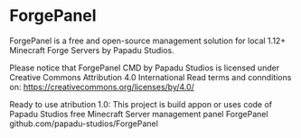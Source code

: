# ForgePanel
ForgePanel is a free and open-source management solution for local 1.12+ Minecraft Forge Servers by Papadu Studios.

Please notice that ForgePanel CMD by Papadu Studios is licensed under Creative Commons Attribution 4.0 International 
Read terms and connditions on: https://creativecommons.org/licenses/by/4.0/

Ready to use atribution 1.0:
This project is build appon or uses code of Papadu Studios free Minecraft Server management panel ForgePanel
github.com/papadu-studios/ForgePanel
